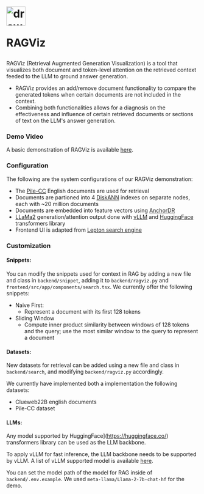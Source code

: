 # <img src="https://boston.lti.cs.cmu.edu/tevinw/ragviz/ui/ragviz-square.png" alt="drawing" width="50" height="50"/> <p>RAGViz</p>

RAGViz (Retrieval Augmented Generation Visualization) is a tool that visualizes both document and token-level attention on the retrieved context feeded to the LLM to ground answer generation.

- RAGViz provides an add/remove document functionality to compare the generated tokens when certain documents are not included in the context.
- Combining both functionalities allows for a diagnosis on the effectiveness and influence of certain retrieved documents or sections of text on the LLM's answer generation.

### Demo Video
A basic demonstration of RAGViz is available [here](https://www.youtube.com/embed/cTAbuTu6ur4?si=-uZ2AyNLx-5p8MZC). 

### Configuration 

The following are the system configurations of our RAGViz demonstration:
- The [Pile-CC](https://github.com/EleutherAI/pile-cc) English documents are used for retrieval
- Documents are partioned into 4 [DiskANN](https://github.com/microsoft/DiskANN/) indexes on separate nodes, each with ~20 million documents
- Documents are embedded into feature vectors using [AnchorDR](https://github.com/yiqingxyq/AnchorDR)
- [LLaMa2](https://huggingface.co/docs/transformers/v4.34.0/en/model_doc/llama2) generation/attention output done with [vLLM](https://github.com/vllm-project/vllm) and [HuggingFace](https://huggingface.co/) transformers library
- Frontend UI is adapted from [Lepton search engine](https://github.com/leptonai/search_with_lepton)

### Customization

#### Snippets:
You can modify the snippets used for context in RAG by adding a new file and class in `backend/snippet`, adding it to `backend/ragviz.py` and `frontend/src/app/components/search.tsx`. We currently offer the following snippets: 
  - Naive First:
    - Represent a document with its first 128 tokens
  - Sliding Window
    - Compute inner product similarity between windows of 128 tokens and the query; use the most similar window to the query to represent a document 

#### Datasets:
New datasets for retrieval can be added using a new file and class in `backend/search`, and modifying `backend/ragviz.py` accordingly. 

We currently have implemented both a implementation the following datasets: 
  - Clueweb22B english documents 
  - Pile-CC dataset

#### LLMs:
Any model supported by HuggingFace](https://huggingface.co/) transformers library can be used as the LLM backbone. 

To apply vLLM for fast inference, the LLM backbone needs to be supported by vLLM. A list of vLLM supported model is available [here](https://docs.vllm.ai/en/latest/models/supported_models.html). 

You can set the model path of the model for RAG inside of `backend/.env.example`. We used `meta-llama/Llama-2-7b-chat-hf` for the demo.


